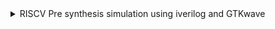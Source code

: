 <details>
  <summary> RISCV Pre synthesis simulation using iverilog and GTKwave </summary>
  <br>
  
#  AIM : Comparision of RISC-V Pre-Synthesis Simulation outputs using Iverilog GTKwave and Makerchip

The RISC-V processor was initially designed using TL-Verilog within the Makerchip IDE. To deploy it on an FPGA, the design had to be converted to Verilog, a task accomplished using the Sandpiper-SaaS compiler. Following this, pre-synthesis simulations were conducted using the GTKWave simulator.

## Simulation procedure, broken down into steps:

### Step 1: Install the Required Packages:

To install the python3, Sandpiper and gtkwave packages with the below commands
```c

sudo apt install make python python3 python3-pip git iverilog gtkwave
sudo apt-get install python3-venv
pip3 install pyyaml click sandpiper-saas
python3 -m venv .venv
source ~/.venv/bin/activate
sudo apt install make python python3 python3-pip git iverilog gtkwave docker.io
sudo chmod 666 /var/run/docker.sock

```

### Step 2: Next, clone the provided repository into the home directory.

```c
cd ~
git clone https://github.com/manili/VSDBabySoC.git

```

![Screenshot 2024-08-26 224705](https://github.com/user-attachments/assets/8e2fd0de-f89c-41b7-9e48-f4c493d2735a)

### Step 3: Replace the .tlv file in the VSDBabySoC/src/module directory with the RISC-V .tlv file that we intend to convert into Verilog.

### Step 4: Navigate to the VSDBabySoC directory.

```c

cd VSDBabySoC
```
### Step 5: Convert the RISC-V .tlv file into a .v Verilog file by executing the following command:

```c

sandpiper-saas -i ./src/module/*.tlv -o rvmyth.v --bestsv --noline -p verilog --outdir ./src/module/
```
![Screenshot 2024-08-26 231620](https://github.com/user-attachments/assets/a94a4172-7e3e-43f1-b333-f5f4cd4a8c38)

### Step 6: Generate the pre_synth_sim.vcd file by executing the following command:

```c

make pre_synth_sim

```

![Screenshot 2024-08-26 231722](https://github.com/user-attachments/assets/3de78f29-668e-454a-abd5-6c27ab2bcd50)

###  Step 7: Compile and simulate the RISC-V design using the following command:

```c
$ iverilog -o output/pre_synth_sim.out -DPRE_SYNTH_SIM src/module/testbench.v -I src/include -I src/module

```

### Step 8: The simulation result (pre_synth_sim.vcd) will be saved in the output/pre_synth_sim directory. Now, switch to the output directory.

```c
cd output
./pre_synth_sim.out
```
![Screenshot 2024-08-26 232423](https://github.com/user-attachments/assets/98805960-7cb6-4dbb-94cb-79ccf470e86e)

## Makerchip Outaput Waveform

![Screenshot 2024-08-22 053946](https://github.com/user-attachments/assets/9b51e4f4-3e64-49a2-93ea-e281aac922b6)

## GTKWave output waveform

![Screenshot 2024-08-26 234418](https://github.com/user-attachments/assets/b89952a2-2ff0-412b-b284-54dcb28af6bf)


## Conclusion

Conclusion: The output showing the sum of integers from 1 to 9 is clearly visible as 02D in the waveforms of both Makerchip and GTKWave simulations.



</details>
